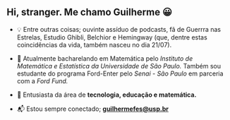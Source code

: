 ## Hi, stranger. Me chamo Guilherme :grinning:

- :bulb: Entre outras coisas; ouvinte assíduo de podcasts, fã de Guerrra nas Estrelas, Estudio Ghibli, Belchior e Hemingway (que, dentre estas coincidências da vida, também nasceu no dia 21/07). 
- :open_book: Atualmente bacharelando em Matemática pelo *Instituto de Matemática e Estatística da Universidade de São Paulo.* Também sou estudante do programa Ford-Enter pelo *Senai - São Paulo* em parceria com a *Ford Fund.*
- :triangular_flag_on_post: Entusiasta da área de **tecnologia, educação e matemática.** 

- :mailbox_with_mail: Estou sempre conectado; **guilhermefes@usp.br**

<!--

**guilhermefes/guilhermefes** is a ✨ _special_ ✨ repository because its `README.md` (this file) appears on your GitHub profile.

Here are some ideas to get you started:

- 🔭 I’m currently working on ...
- 🌱 I’m currently learning ...
- 👯 I’m looking to collaborate on ...
- 🤔 I’m looking for help with ...
- 💬 Ask me about ...
- 📫 How to reach me: ...
- 😄 Pronouns: ...
- ⚡ Fun fact: ...
 -->
 
